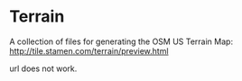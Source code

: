 Terrain
=======

A collection of files for generating the OSM US Terrain Map:
    http://tile.stamen.com/terrain/preview.html

url does not work.
